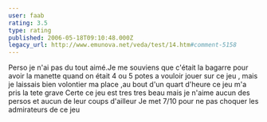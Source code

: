 ```yaml
---
user: faab
rating: 3.5
type: rating
published: 2006-05-18T09:10:48.000Z
legacy_url: http://www.emunova.net/veda/test/14.htm#comment-5158
---
```

Perso je n'ai pas du tout aimé.Je me souviens que c'était la bagarre pour avoir la manette quand on était 4 ou 5 potes a vouloir jouer sur ce jeu , mais je laissais bien volontier ma place ,au bout d'un quart d'heure ce jeu m'a pris la tete grave
Certe ce jeu est tres tres beau mais je n'aime aucun des persos et aucun de leur coups d'ailleur 
Je met 7/10 pour ne pas choquer les admirateurs de ce jeu